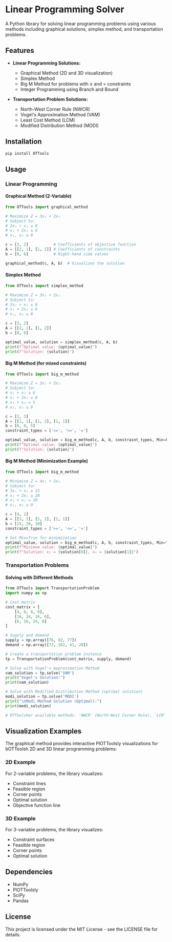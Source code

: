 # Linear Programming Solver

A Python library for solving linear programming problems using various methods including graphical solutions, simplex method, and transportation problems.

## Features

- **Linear Programming Solutions:**
  - Graphical Method (2D and 3D visualization)
  - Simplex Method
  - Big M Method for problems with ≥ and = constraints
  - Integer Programming using Branch and Bound

- **Transportation Problem Solutions:**
  - North-West Corner Rule (NWCR)
  - Vogel's Approximation Method (VAM)
  - Least Cost Method (LCM)
  - Modified Distribution Method (MODI)

## Installation

```bash
pip install OTTools
```

## Usage

### Linear Programming

#### Graphical Method (2-Variable)

```python
from OTTools import graphical_method

# Maximize Z = 3x₁ + 2x₂
# Subject to:
# 2x₁ + x₂ ≤ 8
# x₁ + 2x₂ ≤ 6
# x₁, x₂ ≥ 0

c = [3, 2]           # Coefficients of objective function
A = [[2, 1], [1, 2]] # Coefficients of constraints
b = [8, 6]           # Right-hand side values

graphical_method(c, A, b)  # Visualizes the solution
```

#### Simplex Method

```python
from OTTools import simplex_method

# Maximize Z = 3x₁ + 2x₂
# Subject to:
# 2x₁ + x₂ ≤ 8
# x₁ + 2x₂ ≤ 6
# x₁, x₂ ≥ 0

c = [3, 2]
A = [[2, 1], [1, 2]]
b = [8, 6]

optimal_value, solution = simplex_method(c, A, b)
print(f"Optimal value: {optimal_value}")
print(f"Solution: {solution}")
```

#### Big M Method (for mixed constraints)

```python
from OTTools import big_m_method

# Maximize Z = 2x₁ + 3x₂
# Subject to:
# x₁ + x₂ ≤ 6
# x₁ + 2x₂ ≥ 8
# x₁ + x₂ = 5
# x₁, x₂ ≥ 0

c = [2, 3]
A = [[1, 1], [1, 2], [1, 1]]
b = [6, 8, 5]
constraint_types = ['<=', '>=', '=']

optimal_value, solution = big_m_method(c, A, b, constraint_types, Min=False)
print(f"Optimal value: {optimal_value}")
print(f"Solution: {solution}")
```

#### Big M Method (Minimization Example)

```python
from OTTools import big_m_method

# Minimize Z = 4x₁ + 2x₂
# Subject to:
# 3x₁ + x₂ ≥ 15
# x₁ + 2x₂ ≤ 20
# x₁ + x₂ = 10
# x₁, x₂ ≥ 0

c = [4, 2]
A = [[3, 1], [1, 2], [1, 1]]
b = [15, 20, 10]
constraint_types = ['>=', '<=', '=']

# Set Min=True for minimization
optimal_value, solution = big_m_method(c, A, b, constraint_types, Min=True)
print(f"Minimum value: {optimal_value}")
print(f"Solution: x₁ = {solution[0]}, x₂ = {solution[1]}")
```

### Transportation Problems

#### Solving with Different Methods

```python
from OTTools import TransportationProblem
import numpy as np

# Cost matrix
cost_matrix = [
    [4, 8, 8, 0],
    [16, 24, 16, 0],
    [8, 16, 24, 0]
]

# Supply and demand
supply = np.array([76, 82, 77])
demand = np.array([72, 102, 41, 20])

# Create a transportation problem instance
tp = TransportationProblem(cost_matrix, supply, demand)

# Solve with Vogel's Approximation Method
vam_solution = tp.solve('VAM')
print("Vogel's Solution:")
print(vam_solution)

# Solve with Modified Distribution Method (optimal solution)
modi_solution = tp.solve('MODI')
print("\nModi Method Solution (Optimal):")
print(modi_solution)

# OTToolsher available methods: 'NWCR' (North-West Corner Rule), 'LCM' (Least Cost Method)
```

## Visualization Examples

The graphical method provides interactive PlOTToolsly visualizations for bOTToolsh 2D and 3D linear programming problems:

### 2D Example
For 2-variable problems, the library visualizes:
- Constraint lines
- Feasible region
- Corner points
- Optimal solution
- Objective function line

### 3D Example
For 3-variable problems, the library visualizes:
- Constraint surfaces
- Feasible region
- Corner points
- Optimal solution

## Dependencies

- NumPy
- PlOTToolsly
- SciPy
- Pandas

## License

This project is licensed under the MIT License - see the LICENSE file for details.
